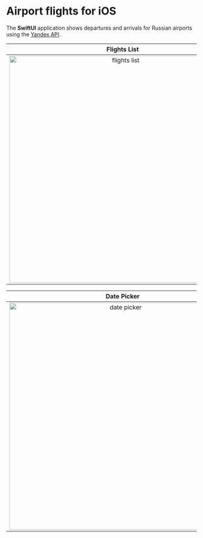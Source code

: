 # Airport flights for iOS
The **SwiftUI** application shows departures and arrivals for Russian airports using the [Yandex API](https://yandex.ru/dev/rasp/doc/ru/).

| Flights List | Flight Details |
| :----------: | :------------: | 
| <img src="https://github.com/dvrassadin/Flights/assets/104829078/e726e273-01a3-4e01-bd08-d8b93509cdc1" alt="flights list" height=600> | <img src="https://github.com/dvrassadin/Flights/assets/104829078/d9ccfa64-2f89-43bf-84f4-c4568e8161e3" alt="flight details" height=600> |

| Date Picker | Airport Picker |
| :---------: | :------------: | 
| <img src="https://github.com/dvrassadin/Flights/assets/104829078/bcd3090b-032a-4b96-ba54-696269af799d" alt="date picker" height=600> | <img src="https://github.com/dvrassadin/Flights/assets/104829078/89ac401f-d452-4279-81fb-2160a750bd08" alt="airport picker" height=600> |
